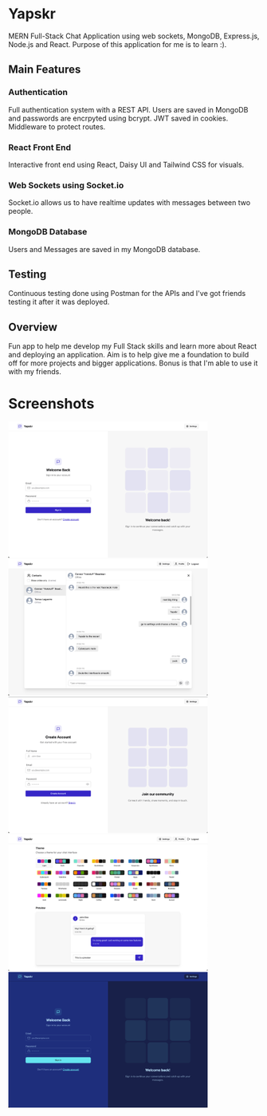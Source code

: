 # Yapskr
MERN Full-Stack Chat Application using web sockets, MongoDB, Express.js, Node.js and React.
Purpose of this application for me is to learn :).

## Main Features

### Authentication
Full authentication system with a REST API. 
Users are saved in MongoDB and passwords are encrpyted using bcrypt.
JWT saved in cookies.
Middleware to protect routes.

### React Front End
Interactive front end using React, Daisy UI and Tailwind CSS for visuals.

### Web Sockets using Socket.io
Socket.io allows us to have realtime updates with messages between two people.

### MongoDB Database
Users and Messages are saved in my MongoDB database.

## Testing
Continuous testing done using Postman for the APIs and I've got friends testing it after it was deployed.

## Overview
Fun app to help me develop my Full Stack skills and learn more about React and deploying an application.
Aim is to help give me a foundation to build off for more projects and bigger applications.
Bonus is that I'm able to use it with my friends.

# Screenshots
<p>
  <img src="/screenshots/loginDefault.png" width=400 alt="Login Page">
  <img src="/screenshots/chatExample.png" width=400 alt="Example of a chat">
  <img src="/screenshots/createAccount.png" width=400 alt="Create account page">
  <img src="/screenshots/themes.png" width=400 alt="The themes available from Daisy UI">
  <img src="/screenshots/loginTheme.png" width=400 alt="Example of a theme in use">
</p>
